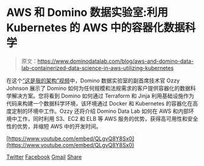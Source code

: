# AWS 和 Domino 数据实验室:利用 Kubernetes 的 AWS 中的容器化数据科学

> 原文：<https://www.dominodatalab.com/blog/aws-and-domino-data-lab-containerized-data-science-in-aws-utilizing-kubernetes>

在这个[“这是我的架构”视频](https://amzn.to/2xOwftL)中，Domino 数据实验室的副首席技术官 Ozzy Johnson 展示了 Domino 如何为任何规模和法规需求的客户提供容器化的数据科学解决方案。您将看到 Domino 如何通过 Terraform 和 Jinja 利用基础设施作为代码来构建一个数据科学环境，该环境通过 Docker 和 Kubernetes 的容器化在高度定制的环境中工作。Ozzy 还将介绍 Domino Data Lab 如何在 AWS 和内部环境中工作，同时利用 S3、EC2 和 ELB 等 AWS 服务的优势，获得高可用性和安全性的优势，并缩短 AWS 中的开发时间。

[https://www.youtube.com/embed/QLgvQ8Y8Sx0](https://www.youtube.com/embed/QLgvQ8Y8Sx0)

[Twitter](/#twitter) [Facebook](/#facebook) [Gmail](/#google_gmail) [Share](https://www.addtoany.com/share#url=https%3A%2F%2Fwww.dominodatalab.com%2Fblog%2Faws-and-domino-data-lab-containerized-data-science-in-aws-utilizing-kubernetes%2F&title=AWS%20and%20Domino%20Data%20Lab%3A%20Containerized%20Data%20Science%20in%20AWS%20Utilizing%20Kubernetes)